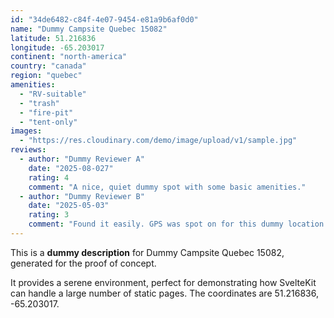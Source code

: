 ```yaml
---
id: "34de6482-c84f-4e07-9454-e81a9b6af0d0"
name: "Dummy Campsite Quebec 15082"
latitude: 51.216836
longitude: -65.203017
continent: "north-america"
country: "canada"
region: "quebec"
amenities:
  - "RV-suitable"
  - "trash"
  - "fire-pit"
  - "tent-only"
images:
  - "https://res.cloudinary.com/demo/image/upload/v1/sample.jpg"
reviews:
  - author: "Dummy Reviewer A"
    date: "2025-08-027"
    rating: 4
    comment: "A nice, quiet dummy spot with some basic amenities."
  - author: "Dummy Reviewer B"
    date: "2025-05-03"
    rating: 3
    comment: "Found it easily. GPS was spot on for this dummy location."
---
```


This is a **dummy description** for Dummy Campsite Quebec 15082, generated for the proof of concept.

It provides a serene environment, perfect for demonstrating how SvelteKit can handle a large number of static pages. The coordinates are 51.216836, -65.203017.
